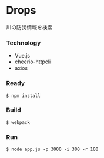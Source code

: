 # Drops 
川の防災情報を検索

### Technology
* Vue.js
* cheerio-httpcli
* axios

### Ready
```
$ npm install
```

### Build
```
$ webpack
```

### Run
```
$ node app.js -p 3000 -i 300 -r 100
```
